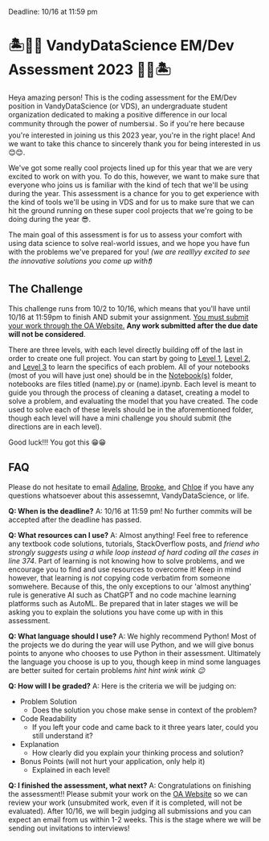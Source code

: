 
Deadline: 10/16 at 11:59 pm


# 🏝️👩‍💻 VandyDataScience EM/Dev Assessment 2023 👩‍💻🏝️

Heya amazing person! This is the coding assessment for the EM/Dev position in VandyDataScience (or VDS), an undergraduate student organization dedicated to making a positive difference in our local community through the power of numbers📊. So if you're here because you're interested in joining us this 2023 year, you're in the right place! And we want to take this chance to sincerely thank you for being interested in us 😊😊.

We've got some really cool projects lined up for this year that we are very excited to work on with you. To do this, however, we want to make sure that everyone who joins us is familiar with the kind of tech that we'll be using during the year. This assessment is a chance for you to get experience with the kind of tools we'll be using in VDS and for us to make sure that we can hit the ground running on these super cool projects that we're going to be doing during the year 😎.

The main goal of this assessment is for us to assess your comfort with using data science to solve real-world issues, and we hope you have fun with the problems we've prepared for you! _(we are realllyy excited to see the innovative solutions you come up with❗)_


## The Challenge

This challenge runs from 10/2 to 10/16, which means that you'll have until 10/16 at 11:59pm to finish AND submit your assignment. <u>You must submit your work through the [OA Website](https://vandydatascience-internal.github.io/).</u> **Any work submitted after the due date will not be considered**.

There are three levels, with each level directly building off of the last in order to create one full project.
You can start by going to [Level 1](Level_1/README.md), [Level 2](Level_2/README.md), and [Level 3](Level_3/README.md) to learn the specifics of each problem. All of your notebooks (most of you will have just one) should be in the [Notebook(s)](Notebook(s)) folder, notebooks are files titled (name).py or (name).ipynb. Each level is meant to guide you through the process of cleaning a dataset, creating a model to solve a problem, and evaluating the model that you have created. The code used to solve each of these levels should be in the aforementioned folder, though each level will have a mini challenge you should submit (the directions are in each level).

Good luck!!! You got this 😁😁

## FAQ

Please do not hesitate to email [Adaline](jia.yin.leong@vanderbilt.edu), [Brooke](brooke.m.stevens@vanderbilt.edu), and [Chloe](chloe.p.nixon@vanderbilt.edu) if you have any questions whatsoever about this assessemnt, VandyDataScience, or life.

**Q: When is the deadline?**
A: 10/16 at 11:59 pm! No further commits will be accepted after the deadline has passed.

**Q: What resources can I use?**
A: Almost anything! Feel free to reference any textbook code solutions, tutorials, StackOverflow posts, and _friend who strongly suggests using a while loop instead of hard coding all the cases in line 374_. Part of learning is not knowing how to solve problems, and we encourage you to find and use resources to overcome it! Keep in mind however, that learning is _not_ copying code verbatim from someone somwehere. Because of this, the only exceptions to our 'almost anything' rule is generative AI such as ChatGPT and no code machine learning platforms such as AutoML. Be prepared that in later stages we will be asking you to explain the solutions you have come up with in this assessment.

**Q: What language should I use?**
A: We highly recommend Python! Most of the projects we do during the year will use Python, and we will give bonus points to anyone who chooses to use Python in their assessment. Ultimately the language you choose is up to you, though keep in mind some languages are better suited for certain problems _hint hint wink wink 😉_

**Q: How will I be graded?**
A: Here is the criteria we will be judging on:
- Problem Solution
    - Does the solution you chose make sense in context of the problem? 
- Code Readability
    - If you left your code and came back to it three years later, could you still understand it?
- Explanation
    - How clearly did you explain your thinking process and solution?
- Bonus Points (will not hurt your application, only help it)
    - Explained in each level!

**Q: I finished the assessment, what next?**
A: Congratulations on finishing the assessment!! 
Please submit your work on the [OA Website](https://vandydatascience-internal.github.io/) so we can review your work (unsubmited work, even if it is completed, will not be evaluated). After 10/16, we will begin judging all submissions and you can expect an email from us within 1-2 weeks. This is the stage where we will be sending out invitations to interviews!
